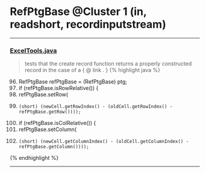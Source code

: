 # RefPtgBase @Cluster 1 (in, readshort, recordinputstream)

***

### [ExcelTools.java](https://searchcode.com/codesearch/view/121321570/)
> tests that the create record function returns a properly constructed record in the case of a { @ link . } 
{% highlight java %}
96. RefPtgBase refPtgBase = (RefPtgBase) ptg;
98. if (refPtgBase.isRowRelative()) {
99.   refPtgBase.setRow(
100.     (short) (newCell.getRowIndex() - (oldCell.getRowIndex() - refPtgBase.getRow())));
103. if (refPtgBase.isColRelative()) {
104.   refPtgBase.setColumn(
105.     (short) (newCell.getColumnIndex() - (oldCell.getColumnIndex() - refPtgBase.getColumn())));
{% endhighlight %}

***

